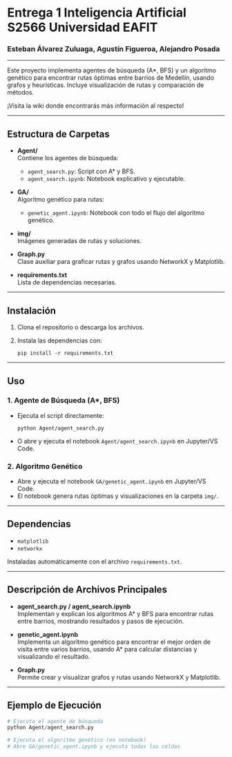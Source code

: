 # Entrega 1 Inteligencia Artificial S2566 Universidad EAFIT
### Esteban Álvarez Zuluaga, Agustín Figueroa, Alejandro Posada

---

Este proyecto implementa agentes de búsqueda (A*, BFS) y un algoritmo genético para encontrar rutas óptimas entre barrios de Medellín, usando grafos y heurísticas. Incluye visualización de rutas y comparación de métodos.

¡Visita la wiki donde encontrarás más información al respecto!

---

## Estructura de Carpetas

- **Agent/**  
  Contiene los agentes de búsqueda:
  - `agent_search.py`: Script con A* y BFS.
  - `agent_search.ipynb`: Notebook explicativo y ejecutable.

- **GA/**  
  Algoritmo genético para rutas:
  - `genetic_agent.ipynb`: Notebook con todo el flujo del algoritmo genético.

- **img/**  
  Imágenes generadas de rutas y soluciones.

- **Graph.py**  
  Clase auxiliar para graficar rutas y grafos usando NetworkX y Matplotlib.

- **requirements.txt**  
  Lista de dependencias necesarias.

---

## Instalación

1. Clona el repositorio o descarga los archivos.
2. Instala las dependencias con:

   ```
   pip install -r requirements.txt
   ```

---

## Uso

### 1. Agente de Búsqueda (A*, BFS)

- Ejecuta el script directamente:
  ```
  python Agent/agent_search.py
  ```
- O abre y ejecuta el notebook `Agent/agent_search.ipynb` en Jupyter/VS Code.

### 2. Algoritmo Genético

- Abre y ejecuta el notebook `GA/genetic_agent.ipynb` en Jupyter/VS Code.
- El notebook genera rutas óptimas y visualizaciones en la carpeta `img/`.

---

## Dependencias

- `matplotlib`
- `networkx`

Instaladas automáticamente con el archivo `requirements.txt`.

---

## Descripción de Archivos Principales

- **agent_search.py / agent_search.ipynb**  
  Implementan y explican los algoritmos A* y BFS para encontrar rutas entre barrios, mostrando resultados y pasos de ejecución.

- **genetic_agent.ipynb**  
  Implementa un algoritmo genético para encontrar el mejor orden de visita entre varios barrios, usando A* para calcular distancias y visualizando el resultado.

- **Graph.py**  
  Permite crear y visualizar grafos y rutas usando NetworkX y Matplotlib.

---

## Ejemplo de Ejecución

```python
# Ejecuta el agente de búsqueda
python Agent/agent_search.py

# Ejecuta el algoritmo genético (en notebook)
# Abre GA/genetic_agent.ipynb y ejecuta todas las celdas
```



